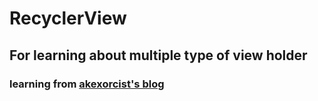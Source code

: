 # RecyclerView
## For learning about multiple type of view holder
### learning from [akexorcist's blog](http://www.akexorcist.com/2016/10/recycler-view-in-action-part-1.html) 
